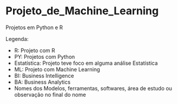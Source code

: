 # Projeto_de_Machine_Learning
Projetos em Python e R

Legenda:
- R: Projeto com R
- PY: Projetos com Python
- Estatística: Projeto teve foco em alguma análise Estatística
- ML: Projeto com Machine Learning
- BI: Business Intelligence
- BA: Business Analytics
- Nomes dos Modelos, ferramentas, softwares, área de estudo ou observação no final do nome
